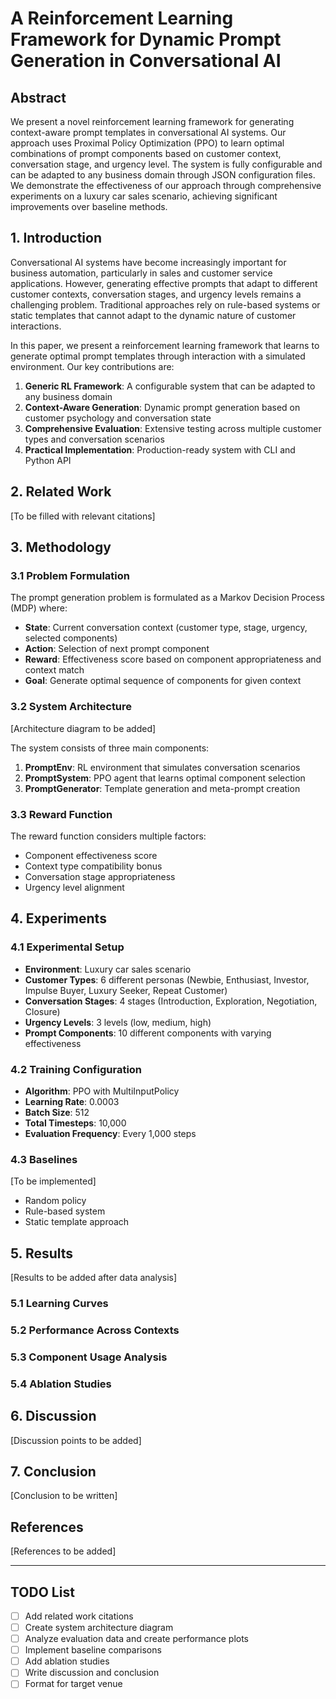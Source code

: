 # A Reinforcement Learning Framework for Dynamic Prompt Generation in Conversational AI

## Abstract

We present a novel reinforcement learning framework for generating context-aware prompt templates in conversational AI systems. Our approach uses Proximal Policy Optimization (PPO) to learn optimal combinations of prompt components based on customer context, conversation stage, and urgency level. The system is fully configurable and can be adapted to any business domain through JSON configuration files. We demonstrate the effectiveness of our approach through comprehensive experiments on a luxury car sales scenario, achieving significant improvements over baseline methods.

## 1. Introduction

Conversational AI systems have become increasingly important for business automation, particularly in sales and customer service applications. However, generating effective prompts that adapt to different customer contexts, conversation stages, and urgency levels remains a challenging problem. Traditional approaches rely on rule-based systems or static templates that cannot adapt to the dynamic nature of customer interactions.

In this paper, we present a reinforcement learning framework that learns to generate optimal prompt templates through interaction with a simulated environment. Our key contributions are:

1. **Generic RL Framework**: A configurable system that can be adapted to any business domain
2. **Context-Aware Generation**: Dynamic prompt generation based on customer psychology and conversation state
3. **Comprehensive Evaluation**: Extensive testing across multiple customer types and conversation scenarios
4. **Practical Implementation**: Production-ready system with CLI and Python API

## 2. Related Work

[To be filled with relevant citations]

## 3. Methodology

### 3.1 Problem Formulation

The prompt generation problem is formulated as a Markov Decision Process (MDP) where:
- **State**: Current conversation context (customer type, stage, urgency, selected components)
- **Action**: Selection of next prompt component
- **Reward**: Effectiveness score based on component appropriateness and context match
- **Goal**: Generate optimal sequence of components for given context

### 3.2 System Architecture

[Architecture diagram to be added]

The system consists of three main components:
1. **PromptEnv**: RL environment that simulates conversation scenarios
2. **PromptSystem**: PPO agent that learns optimal component selection
3. **PromptGenerator**: Template generation and meta-prompt creation

### 3.3 Reward Function

The reward function considers multiple factors:
- Component effectiveness score
- Context type compatibility bonus
- Conversation stage appropriateness
- Urgency level alignment

## 4. Experiments

### 4.1 Experimental Setup

- **Environment**: Luxury car sales scenario
- **Customer Types**: 6 different personas (Newbie, Enthusiast, Investor, Impulse Buyer, Luxury Seeker, Repeat Customer)
- **Conversation Stages**: 4 stages (Introduction, Exploration, Negotiation, Closure)
- **Urgency Levels**: 3 levels (low, medium, high)
- **Prompt Components**: 10 different components with varying effectiveness

### 4.2 Training Configuration

- **Algorithm**: PPO with MultiInputPolicy
- **Learning Rate**: 0.0003
- **Batch Size**: 512
- **Total Timesteps**: 10,000
- **Evaluation Frequency**: Every 1,000 steps

### 4.3 Baselines

[To be implemented]
- Random policy
- Rule-based system
- Static template approach

## 5. Results

[Results to be added after data analysis]

### 5.1 Learning Curves
### 5.2 Performance Across Contexts
### 5.3 Component Usage Analysis
### 5.4 Ablation Studies

## 6. Discussion

[Discussion points to be added]

## 7. Conclusion

[Conclusion to be written]

## References

[References to be added]

---

## TODO List

- [ ] Add related work citations
- [ ] Create system architecture diagram
- [ ] Analyze evaluation data and create performance plots
- [ ] Implement baseline comparisons
- [ ] Add ablation studies
- [ ] Write discussion and conclusion
- [ ] Format for target venue
